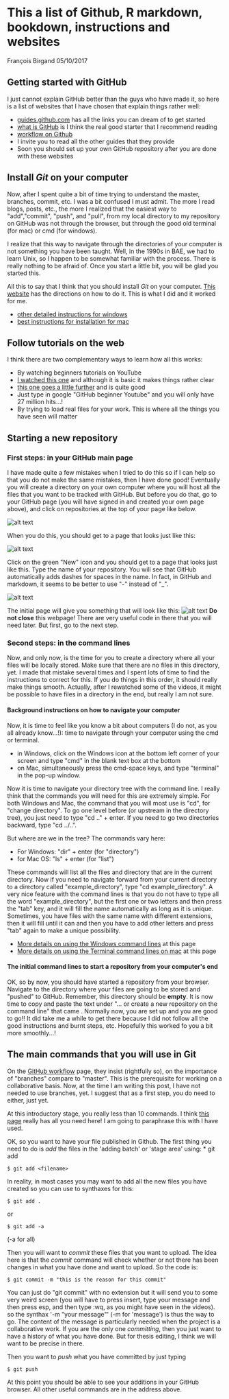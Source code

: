 This a list of Github, R markdown, bookdown, instructions and websites
================
François Birgand
05/10/2017

Getting started with GitHub
---------------------------

I just cannot explain GitHub better than the guys who have made it, so here is a list of websites that I have chosen that explain things rather well:

-   [guides.github.com](https://guides.github.com) has all the links you can dream of to get started
-   [what is GitHub](https://guides.github.com/activities/hello-world/) is I think the real good starter that I recommend reading
-   [workflow on Github](https://guides.github.com/features/pages/)
-   I invite you to read all the other guides that they provide
-   Soon you should set up your own GitHub repository after you are done with these websites

Install *Git* on your computer
------------------------------

Now, after I spent quite a bit of time trying to understand the master, branches, commit, etc. I was a bit confused I must admit. The more I read blogs, posts, etc., the more I realized that the easiest way to "add","commit", "push", and "pull", from my local directory to my repository on GitHub was not through the browser, but through the good old terminal (for mac) or cmd (for windows).

I realize that this way to navigate through the directories of your computer is not something you have been taught. Well, in the 1990s in BAE, we had to learn Unix, so I happen to be somewhat familiar with the process. There is really nothing to be afraid of. Once you start a little bit, you will be glad you started this.

All this to say that I think that you should install *Git* on your computer. [This website](https://www.atlassian.com/git/tutorials/install-git) has the directions on how to do it. This is what I did and it worked for me.

-   [other detailed instructions for windows](http://lauraliparulo.altervista.org/github-working-with-the-git-command-line-on-windows/)
-   [best instructions for installation for mac](https://github.com/blog/1510-installing-git-from-github-for-mac)

Follow tutorials on the web
---------------------------

I think there are two complementary ways to learn how all this works:

-   By watching beginners tutorials on YouTube
-   [I watched this one](https://www.youtube.com/watch?v=SWYqp7iY_Tc) and although it is basic it makes things rather clear
-   [this one goes a little further](https://www.youtube.com/watch?v=HVsySz-h9r4) and is quite good
-   Just type in google "GitHub beginner Youtube" and you will only have 27 million hits...!
-   By trying to load real files for your work. This is where all the things you have seen will matter

Starting a new repository
-------------------------

### First steps: in your GitHub main page

I have made quite a few mistakes when I tried to do this so if I can help so that you do not make the same mistakes, then I have done good! Eventually you will create a directory on your own computer where you will host all the files that you want to be tracked with GitHub. But before you do that, go to your GitHub page (you will have signed in and created your own page above), and click on repositories at the top of your page like below.

![alt text](https://github.com/francoisbirgand/Github-and-markdown-instructions/raw/master/images/GitHub_main_page.png "FB_GitHub page")

When you do this, you should get to a page that looks just like this:

![alt text](https://github.com/francoisbirgand/Github-and-markdown-instructions/raw/master/images/GitHub_repos_page.png "Repos GitHub page")

Click on the green "New" icon and you should get to a page that looks just like this. Type the name of your repository. You will see that GitHub automatically adds dashes for spaces in the name. In fact, in GitHub and markdown, it seems to be better to use "-" instead of "\_".

![alt text](https://github.com/francoisbirgand/Github-and-markdown-instructions/raw/master/images/GitHub_newrepos_page.png "New Repos GitHub page")

The initial page will give you something that will look like this: ![alt text](https://github.com/francoisbirgand/Github-and-markdown-instructions/raw/master/images/Git_initial_instructions.png "Initial instructions of new repository page") **Do not close** this webpage! There are very useful code in there that you will need later. But first, go to the next step.

### Second steps: in the command lines

Now, and only now, is the time for you to create a directory where all your files will be locally stored. Make sure that there are no files in this directory, yet. I made that mistake several times and I spent lots of time to find the instructions to correct for this. If you do things in this order, it should really make things smooth. Actually, after I rewatched some of the videos, it might be possible to have files in a directory in the end, but really I am not sure.

#### Background instructions on how to navigate your computer

Now, it is time to feel like you know a bit about computers (I do not, as you all already know...!): time to navigate through your computer using the cmd or terminal.

-   in Windows, click on the Windows icon at the bottom left corner of your screen and type "cmd" in the blank text box at the bottom
-   on Mac, simultaneously press the cmd-space keys, and type "terminal" in the pop-up window.

Now it is time to navigate your directory tree with the command line. I really think that the commands you will need for this are extremely simple. For both Windows and Mac, the command that you will most use is "cd", for "change directory". To go one level before (or upstream in the directory tree), you just need to type "cd .." + enter. If you need to go two directories backward, type "cd ../..".

But where are we in the tree? The commands vary here:

-   For Windows: "dir" + enter (for "directory")
-   for Mac OS: "ls" + enter (for "list")

These commands will list all the files and directory that are in the current directory. Now if you need to navigate forward from your current directory to a directory called "example\_directory", type "cd example\_directory". A very nice feature with the command lines is that you do not have to type all the word "example\_directory", but the first one or two letters and then press the "tab" key, and it will fill the name automatically as long as it is unique. Sometimes, you have files with the same name with different extensions, then it will fill until it can and then you have to add other letters and press "tab" again to make a unique possibility.

-   [More details on using the Windows command lines](https://www.digitalcitizen.life/command-prompt-how-use-basic-commands) at this page
-   [More details on using the Terminal command lines on mac](https://github.com/0nn0/terminal-mac-cheatsheet) at this page

#### The initial command lines to start a repository from your computer's end

OK, so by now, you should have started a repository from your browser. Navigate to the directory where your files are going to be stored and "pushed" to GitHub. Remember, this directory should be **empty**. It is now time to copy and paste the text under "... or create a new repository on the command line" that came . Normally now, you are set up and you are good to go!! It did take me a while to get there because I did not follow all the good instructions and burnt steps, etc. Hopefully this worked fo you a bit more smoothly...!

The main commands that you will use in Git
------------------------------------------

On the [GitHub workflow](https://guides.github.com/introduction/flow/) page, they insist (rightfully so), on the importance of "branches" compare to "master". This is the prerequisite for working on a collaborative basis. Now, at the time I am writing this post, I have not needed to use branches, yet. I suggest that as a first step, you do need to either, just yet.

At this introductory stage, you really less than 10 commands. I think [this page](http://rogerdudler.github.io/git-guide/) really has all you need here! I am going to paraphrase this with I have used.

OK, so you want to have your file published in Github. The first thing you need to do is *add* the files in the 'adding batch' or 'stage area' using: \* git add

    $ git add <filename>

In reality, in most cases you may want to add all the new files you have created so you can use to synthaxes for this:

    $ git add .

or

    $ git add -a

(-a for all)

Then you will want to *commit* these files that you want to upload. The idea here is that the *commit* command will check whether or not there has been changes in what you have done and want to upload. So the code is:

    $ git commit -m "this is the reason for this commit"

You can just do "git commit" with no extension but it will send you to some very weird screen (you will have to press insert, type your message and then press esp, and then type :wq, as you might have seen in the videos). so the synthax '-m "your message"' (-m for 'message') is thus the way to go. The content of the message is particularly needed when the project is a collaborative work. If you are the only one *committing*, then you just want to have a history of what you have done. But for thesis editing, I think we will want to be precise in there.

Then you want to *push* what you have committed by just typing

    $ git push

At this point you should be able to see your additions in your GitHub browser. All other useful commands are in the address above.
